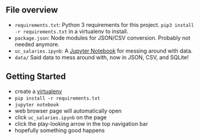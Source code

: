 ## File overview

- `requirements.txt`: Python 3 requirements for this project. `pip3 install -r requirements.txt` in a virtualenv to install.
- `package.json`: Node modules for JSON/CSV conversion. Probably not needed anymore.
- `uc_salaries.ipynb`: A [Jupyter Notebook](https://github.com/jupyter/notebook/blob/master/README.md) for messing around with data.
- `data/` Said data to mess around with, now in JSON, CSV, and SQLite!

## Getting Started

- create a [virtualenv](https://virtualenv.pypa.io/en/latest/)
- `pip install -r requirements.txt`
- `jupyter notebook`
- web browser page will automatically open
- click `uc_salaries.ipynb` on the page
- click the play-looking arrow in the top navigation bar
- hopefully something good happens
